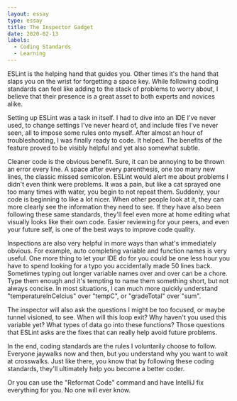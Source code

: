```yaml
---
layout: essay
type: essay
title: The Inspector Gadget
date: 2020-02-13
labels:
  - Coding Standards
  - Learning
---
```


ESLint is the helping hand that guides you. Other times it's the hand that slaps you on the wrist for forgetting a space key. While following coding standards can feel like adding to the stack of problems to worry about, I believe that their presence is a great asset to both experts and novices alike.

Setting up ESLint was a task in itself. I had to dive into an IDE I've never used, to change settings I've never heard of, and include files I've never seen, all to impose some rules onto myself. After almost an hour of troubleshooting, I was finally ready to code. It helped. The benefits of the feature proved to be visibly helpful and yet also somewhat subtle.

Cleaner code is the obvious benefit. Sure, it can be annoying to be thrown an error every line. A space after every parenthesis, one too many new lines, the classic missed semicolon. ESLint would alert me about problems I didn't even think were problems. It was a pain, but like a cat sprayed one too many times with water, you begin to not repeat them. Suddenly, your code is beginning to like a lot nicer. When other people look at it, they can more clearly see the information they need to see. If they have also been following these same standards, they'll feel even more at home editing what visually looks like their own code. Easier reviewing for your peers, and even your future self, is one of the best ways to improve code quality.

Inspections are also very helpful in more ways than what's immediately obvious. For example, auto completing variable and function names is very useful. One more thing to let your IDE do for you could be one less hour you have to spend looking for a typo you accidentally made 50 lines back. Sometimes typing out longer variable names over and over can be a chore. Type them enough and it's tempting to name them something short, but not always concise. In most situations, I can much more quickly understand "temperatureInCelcius" over "tempC", or "gradeTotal" over "sum".

The inspector will also ask the questions I might be too focused, or maybe tunnel visioned, to see. When will this loop exit? Why haven't you used this variable yet? What types of data go into these functions? Those questions that ESLint asks are the fixes that can really help avoid future problems.

In the end, coding standards are the rules I voluntarily choose to follow. Everyone jaywalks now and then, but you understand why you want to wait at crosswalks. Just like there, you know that by following these coding standards, they'll ultimately help you become a better coder. 

Or you can use the "Reformat Code" command and have IntelliJ fix everything for you. No one will ever know.


